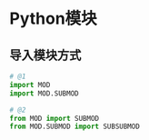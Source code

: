 # Python模块

## 导入模块方式

```py
# @1
import MOD
import MOD.SUBMOD

# @2
from MOD import SUBMOD
from MOD.SUBMOD import SUBSUBMOD

```